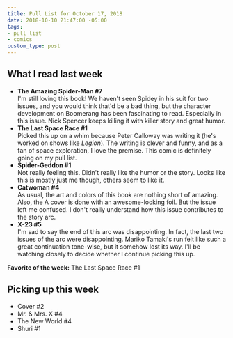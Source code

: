 ```yaml
---
title: Pull List for October 17, 2018
date: 2018-10-10 21:47:00 -05:00
tags:
- pull list
- comics
custom_type: post
---
```


## What I read last week

- **The Amazing Spider-Man #7**  
I'm still loving this book! We haven't seen Spidey in his suit for two issues, and you would think that'd be a bad thing, but the character development on Boomerang has been fascinating to read. Especially in this issue. Nick Spencer keeps killing it with killer story and great humor.
- **The Last Space Race #1**  
Picked this up on a whim because Peter Calloway was writing it (he's worked on shows like *Legion*). The writing is clever and funny, and as a fan of space exploration, I love the premise. This comic is definitely going on my pull list. 
- **Spider-Geddon #1**  
Not really feeling this. Didn't really like the humor or the story. Looks like this is mostly just me though, others seem to like it.
- **Catwoman #4**  
As usual, the art and colors of this book are nothing short of amazing. Also, the A cover is done with an awesome-looking foil. But the issue left me confused. I don't really understand how this issue contributes to the story arc.
- **X-23 #5**  
I'm sad to say the end of this arc was disappointing. In fact, the last two issues of the arc were disappointing. Mariko Tamaki's run felt like such a great continuation tone-wise, but it somehow lost its way. I'll be watching closely to decide whether I continue picking this up.

**Favorite of the week:** The Last Space Race #1

## Picking up this week

- Cover #2
- Mr. & Mrs. X #4
- The New World #4
- Shuri #1